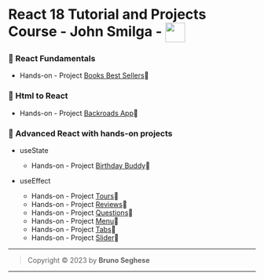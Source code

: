 # React 18 Tutorial and Projects Course - John Smilga - <img align="center" width="40" src="https://cdn.jsdelivr.net/gh/devicons/devicon/icons/react/react-original.svg" />

### 🔶 React Fundamentals

- Hands-on - Project [Books Best Sellers](https://sm-react-fundamentals.netlify.app/)🔗

### 🔶 Html to React

- Hands-on - Project [Backroads App](https://sm-react-backroads.netlify.app/)🔗

### 🔶 Advanced React with hands-on projects

- useState

  - Hands-on - Project [Birthday Buddy](https://sm-react-birthday-buddy.netlify.app/)🔗

- useEffect
  - Hands-on - Project [Tours](https://sm-react-tours.netlify.app/)🔗
  - Hands-on - Project [Reviews](https://sm-react-reviews.netlify.app/)🔗
  - Hands-on - Project [Questions](https://sm-react-questions.netlify.app/)🔗
  - Hands-on - Project [Menu](https://sm-react-menu.netlify.app/)🔗
  - Hands-on - Project [Tabs](https://sm-react-tabs.netlify.app/)🔗
  - Hands-on - Project [Slider](https://sm-react-slider.netlify.app/)🔗

---

> Copyright &copy; 2023 by **Bruno Seghese**

---
